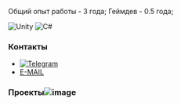 Общий опыт работы - 3 года; Геймдев - 0.5 года;

![Unity](https://img.shields.io/badge/unity-%23000000.svg?style=for-the-badge&logo=unity&logoColor=white)
![C#](https://img.shields.io/badge/c%23-%23239120.svg?style=for-the-badge&logo=c-sharp&logoColor=white)

### Контакты
- [![Telegram](https://img.shields.io/badge/-Telegram-090909?style=for-the-badge&logo=telegram)](https://t.me/und3rd0gg) 
- [E-MAIL](ibanaski24@gmail.com)


### Проекты![image](https://user-images.githubusercontent.com/66969434/204575607-5786149e-2bfd-4f29-8fd7-d13a5b68d120.png)
